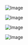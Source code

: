 ![Image](https://github.com/user-attachments/assets/c20d6cc9-f2b0-44ea-b483-a3de988caf89)

![Image](https://github.com/user-attachments/assets/67ed400a-2eb4-4443-b100-a3807ec71bfa)

![Image](https://github.com/user-attachments/assets/8c2e64da-2141-4e0e-98c6-c1b8f52ada99)

![Image](https://github.com/user-attachments/assets/81063009-b984-4403-b972-0db0fe893b0c)
